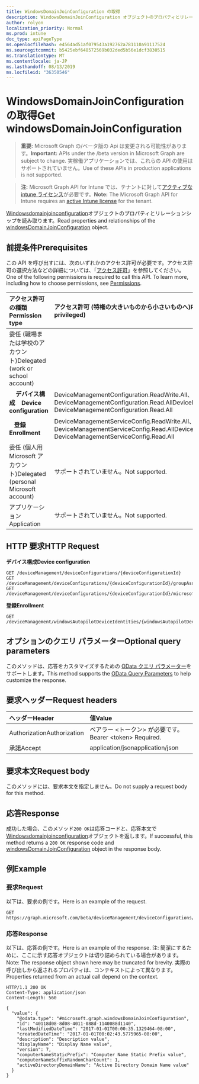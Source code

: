 ```yaml
---
title: WindowsDomainJoinConfiguration の取得
description: WindowsDomainJoinConfiguration オブジェクトのプロパティとリレーションシップを読み取ります。
author: rolyon
localization_priority: Normal
ms.prod: intune
doc_type: apiPageType
ms.openlocfilehash: e4564ad51af079543a192762a781110a91117524
ms.sourcegitcommit: b5425ebf648572569b032ded5b56e1dcf3830515
ms.translationtype: MT
ms.contentlocale: ja-JP
ms.lasthandoff: 08/13/2019
ms.locfileid: "36350546"
---
```

# <a name="get-windowsdomainjoinconfiguration"></a><span data-ttu-id="4551b-103">WindowsDomainJoinConfiguration の取得</span><span class="sxs-lookup"><span data-stu-id="4551b-103">Get windowsDomainJoinConfiguration</span></span>

> <span data-ttu-id="4551b-104">**重要:** Microsoft Graph の/ベータ版の Api は変更される可能性があります。</span><span class="sxs-lookup"><span data-stu-id="4551b-104">**Important:** APIs under the /beta version in Microsoft Graph are subject to change.</span></span> <span data-ttu-id="4551b-105">実稼働アプリケーションでは、これらの API の使用はサポートされていません。</span><span class="sxs-lookup"><span data-stu-id="4551b-105">Use of these APIs in production applications is not supported.</span></span>

> <span data-ttu-id="4551b-106">**注:** Microsoft Graph API for Intune では、テナントに対して[アクティブな intune ライセンス](https://go.microsoft.com/fwlink/?linkid=839381)が必要です。</span><span class="sxs-lookup"><span data-stu-id="4551b-106">**Note:** The Microsoft Graph API for Intune requires an [active Intune license](https://go.microsoft.com/fwlink/?linkid=839381) for the tenant.</span></span>

<span data-ttu-id="4551b-107">[Windowsdomainjoinconfiguration](../resources/intune-shared-windowsdomainjoinconfiguration.md)オブジェクトのプロパティとリレーションシップを読み取ります。</span><span class="sxs-lookup"><span data-stu-id="4551b-107">Read properties and relationships of the [windowsDomainJoinConfiguration](../resources/intune-shared-windowsdomainjoinconfiguration.md) object.</span></span>

## <a name="prerequisites"></a><span data-ttu-id="4551b-108">前提条件</span><span class="sxs-lookup"><span data-stu-id="4551b-108">Prerequisites</span></span>

<span data-ttu-id="4551b-p102">この API を呼び出すには、次のいずれかのアクセス許可が必要です。アクセス許可の選択方法などの詳細については、「[アクセス許可](/graph/permissions-reference)」を参照してください。</span><span class="sxs-lookup"><span data-stu-id="4551b-p102">One of the following permissions is required to call this API. To learn more, including how to choose permissions, see [Permissions](/graph/permissions-reference).</span></span>

|<span data-ttu-id="4551b-111">アクセス許可の種類</span><span class="sxs-lookup"><span data-stu-id="4551b-111">Permission type</span></span>|<span data-ttu-id="4551b-112">アクセス許可 (特権の大きいものから小さいものへ)</span><span class="sxs-lookup"><span data-stu-id="4551b-112">Permissions (from most to least privileged)</span></span>|
|:---|:---|
|<span data-ttu-id="4551b-113">委任 (職場または学校のアカウント)</span><span class="sxs-lookup"><span data-stu-id="4551b-113">Delegated (work or school account)</span></span>||
| <span data-ttu-id="4551b-114">&nbsp; &nbsp; **デバイス構成**</span><span class="sxs-lookup"><span data-stu-id="4551b-114">&nbsp; &nbsp; **Device configuration**</span></span> | <span data-ttu-id="4551b-115">DeviceManagementConfiguration.ReadWrite.All、DeviceManagementConfiguration.Read.All</span><span class="sxs-lookup"><span data-stu-id="4551b-115">DeviceManagementConfiguration.ReadWrite.All, DeviceManagementConfiguration.Read.All</span></span>|
| <span data-ttu-id="4551b-116">&nbsp;&nbsp; **登録**</span><span class="sxs-lookup"><span data-stu-id="4551b-116">&nbsp; &nbsp; **Enrollment**</span></span> | <span data-ttu-id="4551b-117">DeviceManagementServiceConfig.ReadWrite.All、DeviceManagementServiceConfig.Read.All</span><span class="sxs-lookup"><span data-stu-id="4551b-117">DeviceManagementServiceConfig.ReadWrite.All, DeviceManagementServiceConfig.Read.All</span></span> |
|<span data-ttu-id="4551b-118">委任 (個人用 Microsoft アカウント)</span><span class="sxs-lookup"><span data-stu-id="4551b-118">Delegated (personal Microsoft account)</span></span>|<span data-ttu-id="4551b-119">サポートされていません。</span><span class="sxs-lookup"><span data-stu-id="4551b-119">Not supported.</span></span>|
|<span data-ttu-id="4551b-120">アプリケーション</span><span class="sxs-lookup"><span data-stu-id="4551b-120">Application</span></span>|<span data-ttu-id="4551b-121">サポートされていません。</span><span class="sxs-lookup"><span data-stu-id="4551b-121">Not supported.</span></span>|

## <a name="http-request"></a><span data-ttu-id="4551b-122">HTTP 要求</span><span class="sxs-lookup"><span data-stu-id="4551b-122">HTTP Request</span></span>
<span data-ttu-id="4551b-123">**デバイス構成**</span><span class="sxs-lookup"><span data-stu-id="4551b-123">**Device configuration**</span></span>

<!-- {
  "blockType": "ignored"
}
-->
``` http
GET /deviceManagement/deviceConfigurations/{deviceConfigurationId}
GET /deviceManagement/deviceConfigurations/{deviceConfigurationId}/groupAssignments/{deviceConfigurationGroupAssignmentId}/deviceConfiguration
GET /deviceManagement/deviceConfigurations/{deviceConfigurationId}/microsoft.graph.windowsDomainJoinConfiguration/networkAccessConfigurations/{deviceConfigurationId}
```

<span data-ttu-id="4551b-124">**登録**</span><span class="sxs-lookup"><span data-stu-id="4551b-124">**Enrollment**</span></span>
<!-- {
  "blockType": "ignored"
}
-->
``` http
GET /deviceManagement/windowsAutopilotDeviceIdentities/{windowsAutopilotDeviceIdentityId}/deploymentProfile/microsoft.graph.activeDirectoryWindowsAutopilotDeploymentProfile/domainJoinConfiguration
```

## <a name="optional-query-parameters"></a><span data-ttu-id="4551b-125">オプションのクエリ パラメーター</span><span class="sxs-lookup"><span data-stu-id="4551b-125">Optional query parameters</span></span>

<span data-ttu-id="4551b-126">このメソッドは、応答をカスタマイズするための [OData クエリ パラメーター](https://developer.microsoft.com/graph/docs/concepts/query_parameters)をサポートします。</span><span class="sxs-lookup"><span data-stu-id="4551b-126">This method supports the [OData Query Parameters](https://developer.microsoft.com/graph/docs/concepts/query_parameters) to help customize the response.</span></span>

## <a name="request-headers"></a><span data-ttu-id="4551b-127">要求ヘッダー</span><span class="sxs-lookup"><span data-stu-id="4551b-127">Request headers</span></span>

|<span data-ttu-id="4551b-128">ヘッダー</span><span class="sxs-lookup"><span data-stu-id="4551b-128">Header</span></span>|<span data-ttu-id="4551b-129">値</span><span class="sxs-lookup"><span data-stu-id="4551b-129">Value</span></span>|
|:---|:---|
|<span data-ttu-id="4551b-130">Authorization</span><span class="sxs-lookup"><span data-stu-id="4551b-130">Authorization</span></span>|<span data-ttu-id="4551b-131">ベアラー &lt;トークン&gt; が必要です。</span><span class="sxs-lookup"><span data-stu-id="4551b-131">Bearer &lt;token&gt; Required.</span></span>|
|<span data-ttu-id="4551b-132">承諾</span><span class="sxs-lookup"><span data-stu-id="4551b-132">Accept</span></span>|<span data-ttu-id="4551b-133">application/json</span><span class="sxs-lookup"><span data-stu-id="4551b-133">application/json</span></span>|

## <a name="request-body"></a><span data-ttu-id="4551b-134">要求本文</span><span class="sxs-lookup"><span data-stu-id="4551b-134">Request body</span></span>

<span data-ttu-id="4551b-135">このメソッドには、要求本文を指定しません。</span><span class="sxs-lookup"><span data-stu-id="4551b-135">Do not supply a request body for this method.</span></span>

## <a name="response"></a><span data-ttu-id="4551b-136">応答</span><span class="sxs-lookup"><span data-stu-id="4551b-136">Response</span></span>

<span data-ttu-id="4551b-137">成功した場合、このメソッド`200 OK`は応答コードと、応答本文で[Windowsdomainjoinconfiguration](../resources/intune-shared-windowsdomainjoinconfiguration.md)オブジェクトを返します。</span><span class="sxs-lookup"><span data-stu-id="4551b-137">If successful, this method returns a `200 OK` response code and [windowsDomainJoinConfiguration](../resources/intune-shared-windowsdomainjoinconfiguration.md) object in the response body.</span></span>

## <a name="example"></a><span data-ttu-id="4551b-138">例</span><span class="sxs-lookup"><span data-stu-id="4551b-138">Example</span></span>

### <a name="request"></a><span data-ttu-id="4551b-139">要求</span><span class="sxs-lookup"><span data-stu-id="4551b-139">Request</span></span>

<span data-ttu-id="4551b-140">以下は、要求の例です。</span><span class="sxs-lookup"><span data-stu-id="4551b-140">Here is an example of the request.</span></span>

``` http
GET https://graph.microsoft.com/beta/deviceManagement/deviceConfigurations/{deviceConfigurationId}
```

### <a name="response"></a><span data-ttu-id="4551b-141">応答</span><span class="sxs-lookup"><span data-stu-id="4551b-141">Response</span></span>

<span data-ttu-id="4551b-142">以下は、応答の例です。</span><span class="sxs-lookup"><span data-stu-id="4551b-142">Here is an example of the response.</span></span> <span data-ttu-id="4551b-143">注: 簡潔にするために、ここに示す応答オブジェクトは切り詰められている場合があります。</span><span class="sxs-lookup"><span data-stu-id="4551b-143">Note: The response object shown here may be truncated for brevity.</span></span> <span data-ttu-id="4551b-144">実際の呼び出しから返されるプロパティは、コンテキストによって異なります。</span><span class="sxs-lookup"><span data-stu-id="4551b-144">Properties returned from an actual call depend on the context.</span></span>

``` http
HTTP/1.1 200 OK
Content-Type: application/json
Content-Length: 560

{
  "value": {
    "@odata.type": "#microsoft.graph.windowsDomainJoinConfiguration",
    "id": "40118d08-8d08-4011-088d-1140088d1140",
    "lastModifiedDateTime": "2017-01-01T00:00:35.1329464-08:00",
    "createdDateTime": "2017-01-01T00:02:43.5775965-08:00",
    "description": "Description value",
    "displayName": "Display Name value",
    "version": 7,
    "computerNameStaticPrefix": "Computer Name Static Prefix value",
    "computerNameSuffixRandomCharCount": 1,
    "activeDirectoryDomainName": "Active Directory Domain Name value"
  }
}
```






